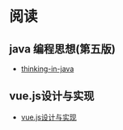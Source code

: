 # 阅读

## java 编程思想(第五版)

- [thinking-in-java](./src/thinkingInJava/index.md)

## vue.js设计与实现
- [vue.js设计与实现](./src/vueDesign/index.md)